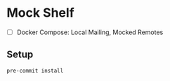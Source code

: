 # Mock Shelf

- [ ] Docker Compose: Local Mailing, Mocked Remotes

## Setup

```shell
pre-commit install
```
